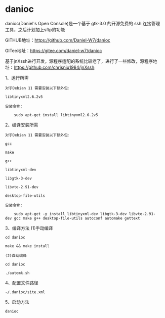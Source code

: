 # danioc

danioc(Daniel's Open Console)是一个基于 gtk-3.0 的开源免费的 ssh 连接管理工具，之后计划加上sftp的功能

GITHUB地址：https://github.com/Daniel-W7/danioc

GITee地址：https://gitee.com/daniel-w7/danioc

基于jnXssh进行开发，源程序适配的系统比较老了，进行了一些修改，源程序地址：https://github.com/chrisniu1984/jnXssh

1、运行所需

	对于Debian 11 需要安装以下额外包:

	libtinyxml2.6.2v5

	安装命令：

		sudo apt-get install libtinyxml2.6.2v5

2、编译安装所需

	对于Debian 11 需要安装以下额外包:

	gcc

	make

	g++
	
	libtinyxml-dev
	
	libgtk-3-dev

	libvte-2.91-dev

	desktop-file-utils

	安装命令：

		sudo apt-get -y install libtinyxml-dev libgtk-3-dev libvte-2.91-dev gcc make g++ desktop-file-utils autoconf automake gettext

3、编译方法
	(1)手动编译
	
	cd danioc
	
	make && make install

	(2)自动编译
	
	cd danioc
	
	./automk.sh

4、配置文件路径

	~/.danioc/site.xml

5、启动方法
	
	danioc
